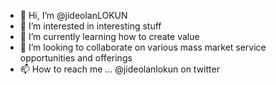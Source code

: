 - 👋 Hi, I’m @jideolanLOKUN
- 👀 I’m interested in interesting stuff
- 🌱 I’m currently learning how to create value
- 💞️ I’m looking to collaborate on various mass market service opportunities and offerings
- 📫 How to reach me ... @jideolanlokun on twitter

<!---
jideolanlokun/jideolanlokun is a ✨ special ✨ repository because its `README.md` (this file) appears on your GitHub profile.
You can click the Preview link to take a look at your changes.
--->
